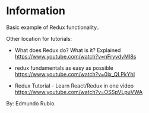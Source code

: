 # Information


Basic example of Redux functionality..

Other location for tutorials:

- What does Redux do? What is it? Explained
https://www.youtube.com/watch?v=nFryvdyMI8s


- redux fundamentals as easy as possible
https://www.youtube.com/watch?v=0ix_QLPkYhI


- Redux Tutorial - Learn React/Redux in one video
https://www.youtube.com/watch?v=OSSpVLpuVWA


By: Edmundo Rubio.